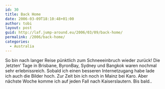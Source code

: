 ```yaml
---
id: 30
title: Back Home
date: 2006-03-09T18:10:48+01:00
author: tobi
layout: post
guid: http://laf.jump-around.eu/2006/03/09/back-home/
permalink: /2006/back-home/
categories:
  - Australia
---
```

So bin nach langer Reise pünktlich zum Schneeeinbruch wieder zurück! Die &#8218;letzten&#8216; Tage in Brisbane, ByronBay, Sydney und Bangkok waren nochmal sehr erlebnissreich. Sobald ich einen besseren Internetzugang habe lade ich auch die Bilder hoch. Zur Zeit bin ich noch in Mainz bei Karo. Aber nächste Woche komme ich auf jeden Fall nach Kaiserslautern. Bis bald..